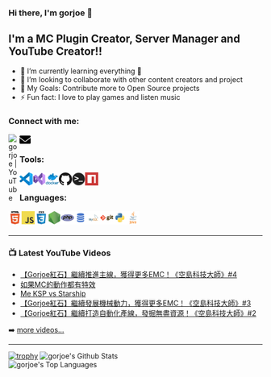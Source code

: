 ### Hi there, I'm gorjoe 👋 

## I'm a MC Plugin Creator, Server Manager and YouTube Creator!!

- 🌱 I’m currently learning everything 🤣
- 👯 I’m looking to collaborate with other content creators and project
- 🥅 My Goals: Contribute more to Open Source projects
- ⚡ Fun fact: I love to play games and listen music

### Connect with me:

[<img align="left" alt="gorjoe | YouTube" width="22px" src="https://cdn.jsdelivr.net/npm/simple-icons@v3/icons/youtube.svg" />][youtube]
[<img align="left" alt="gorjoe | Twitter" width="22px" src="https://raw.githubusercontent.com/gorjoe/gorjoe/main/img/envelope-solid.svg" />][email]

<br />

### Tools:

<img align="left" alt="Visual Studio Code" width="26px" src="https://raw.githubusercontent.com/github/explore/80688e429a7d4ef2fca1e82350fe8e3517d3494d/topics/visual-studio-code/visual-studio-code.png" />
<img align="left" alt="Visual Studio" width="26px" src="https://raw.githubusercontent.com/github/explore/86c1bd6b4584404882313005cbd1c213cacb16d8/topics/visual-studio/visual-studio.png" />
<img align="left" alt="Docker" width="26px" src="https://raw.githubusercontent.com/github/explore/80688e429a7d4ef2fca1e82350fe8e3517d3494d/topics/docker/docker.png" />
<img align="left" alt="GitHub" width="26px" src="https://raw.githubusercontent.com/github/explore/78df643247d429f6cc873026c0622819ad797942/topics/github/github.png" />
<img align="left" alt="Terminal" width="26px" src="https://raw.githubusercontent.com/github/explore/80688e429a7d4ef2fca1e82350fe8e3517d3494d/topics/terminal/terminal.png" />
<img align="left" alt="NPM" width="26px" src="https://raw.githubusercontent.com/github/explore/80688e429a7d4ef2fca1e82350fe8e3517d3494d/topics/npm/npm.png" />

<br />

### Languages:

<img align="left" alt="HTML5" width="26px" src="https://raw.githubusercontent.com/github/explore/80688e429a7d4ef2fca1e82350fe8e3517d3494d/topics/html/html.png" />
<img align="left" alt="JavaScript" width="26px" src="https://raw.githubusercontent.com/github/explore/80688e429a7d4ef2fca1e82350fe8e3517d3494d/topics/javascript/javascript.png" />
<img align="left" alt="CSS3" width="26px" src="https://raw.githubusercontent.com/github/explore/80688e429a7d4ef2fca1e82350fe8e3517d3494d/topics/css/css.png" />
<img align="left" alt="Node.js" width="26px" src="https://raw.githubusercontent.com/github/explore/80688e429a7d4ef2fca1e82350fe8e3517d3494d/topics/nodejs/nodejs.png" />
<img align="left" alt="PHP" width="26px" src="https://raw.githubusercontent.com/github/explore/ccc16358ac4530c6a69b1b80c7223cd2744dea83/topics/php/php.png" />
<img align="left" alt="SQL" width="26px" src="https://raw.githubusercontent.com/github/explore/80688e429a7d4ef2fca1e82350fe8e3517d3494d/topics/sql/sql.png" />
<img align="left" alt="MySQL" width="26px" src="https://raw.githubusercontent.com/github/explore/80688e429a7d4ef2fca1e82350fe8e3517d3494d/topics/mysql/mysql.png" />
<img align="left" alt="Git" width="26px" src="https://raw.githubusercontent.com/github/explore/80688e429a7d4ef2fca1e82350fe8e3517d3494d/topics/git/git.png" />
<img align="left" alt="Python" width="26px" src="https://raw.githubusercontent.com/github/explore/80688e429a7d4ef2fca1e82350fe8e3517d3494d/topics/python/python.png" />
<img align="left" alt="Java" width="26px" src="https://raw.githubusercontent.com/github/explore/5b3600551e122a3277c2c5368af2ad5725ffa9a1/topics/java/java.png" />

<br />
<br />

---

### 📺 Latest YouTube Videos

<!-- YOUTUBE:START -->
- [【Gorjoe紅石】繼續推進主線，獲得更多EMC！《空島科技大師》#4](https://www.youtube.com/watch?v=Uh5byoby54M)
- [如果MC的動作都有特效](https://www.youtube.com/watch?v=8zJA9h1_Ln8)
- [Me KSP vs Starship](https://www.youtube.com/watch?v=4oJ9EeyH4wM)
- [【Gorjoe紅石】繼續發展機械動力，獲得更多EMC！《空島科技大師》#3](https://www.youtube.com/watch?v=hnRdpR-MLrk)
- [【Gorjoe紅石】繼續打造自動化產線，發掘無盡資源！《空島科技大師》#2](https://www.youtube.com/watch?v=wpC8XD3FSJU)
<!-- YOUTUBE:END -->

➡️ [more videos...](https://www.youtube.com/channel/UCPcHMvp2QdPgNRbQrrtC6WA/videos)

---

[![trophy](https://github-profile-trophy.vercel.app/?username=gorjoe&theme=onedark)](https://github.com/ryo-ma/github-profile-trophy)
<img alt="gorjoe's Github Stats" src="https://github-readme-stats.vercel.app/api?username=gorjoe&show_icons=true&count_private=true&theme=react&hide_border=true&bg_color=0D1117" />
<br>
<img alt="gorjoe's Top Languages" src="https://github-readme-stats.vercel.app/api/top-langs/?username=gorjoe&langs_count=8&count_private=true&layout=compact&theme=react&hide_border=true&bg_color=0D1117" />
  
[youtube]: https://bit.ly/gorjoe
[email]: mailto:joeminecraft1234funs35@gmail.com
